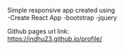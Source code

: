 Simple responsive app created using <br>
 -Create React App
 -bootstrap
 -jquery

Github pages url link: <br>
https://indhu23.github.io/profile/
